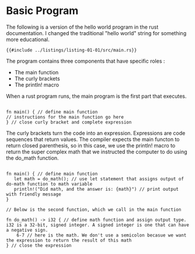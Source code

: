 # Basic Program

The following is a version of the hello world program in the rust documentation. I changed the traditional "hello world" string for something more educational.

```rust,editable
{{#include ../listings/listing-01-01/src/main.rs}}
```

The program contains three components that have specific roles :

- The main function
- The curly brackets
- The println! macro

When a rust program runs, the main program is the first part that executes.

```rust,editable

fn main() { // define main function 
// instructions for the main function go here
} // close curly bracket and complete expression

```

The curly brackets turn the code into an expression. Expressions are code sequences that return values. The compiler expects the main functon to return closed parenthesis, so in this case, we use the println! macro to return the super complex math that we instructed the computer to do using the do_math function.

```rust,editable

fn main() { // define main function 
   let math = do_math(); // use let statement that assigns output of do-math function to math variable
   println!("Did math, and the answer is: {math}") // print output with friendly message 
}

// Below is the second function, which we call in the main function

fn do_math() -> i32 { // define math function and assign output type. i32 is a 32-bit, signed integer. A signed integer is one that can have a negative sign.
    6-7 // here is the math. We don't use a semicolon becasue we want the expression to return the result of this math
} // close the expression

```